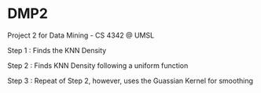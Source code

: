 # DMP2
Project 2 for Data Mining - CS 4342 @ UMSL

Step 1 : Finds the KNN Density 

Step 2 : Finds KNN Density following a uniform function

Step 3 : Repeat of Step 2, however, uses the Guassian Kernel for smoothing
